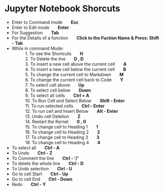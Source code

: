# Jupyter Notebook Shorcuts
- Enter to Command mode &nbsp;&nbsp;&nbsp;&nbsp;&nbsp; **Esc** 
- Enter to Edit mode &nbsp;&nbsp;&nbsp;&nbsp;&nbsp; **Enter** 
- For Suggestion &nbsp;&nbsp;&nbsp;&nbsp;&nbsp; **Tab**
- For the Details of a function &nbsp;&nbsp;&nbsp;&nbsp;&nbsp; **Click to the Fuction Name & Press: Shift - Tab**
- While in command Mode:<br>
&nbsp;&nbsp;&nbsp;&nbsp;&nbsp;&nbsp;&nbsp;&nbsp;&nbsp;&nbsp; 1. To see the Shortcuts &nbsp;&nbsp;&nbsp;&nbsp;&nbsp; **H**<br>
&nbsp;&nbsp;&nbsp;&nbsp;&nbsp;&nbsp;&nbsp;&nbsp;&nbsp;&nbsp; 2. To Delete the line &nbsp;&nbsp;&nbsp;&nbsp;&nbsp; **D , D**<br>
&nbsp;&nbsp;&nbsp;&nbsp;&nbsp;&nbsp;&nbsp;&nbsp;&nbsp;&nbsp; 3. To insert a new cell above the current cell &nbsp;&nbsp;&nbsp;&nbsp;&nbsp; **A**<br>
&nbsp;&nbsp;&nbsp;&nbsp;&nbsp;&nbsp;&nbsp;&nbsp;&nbsp;&nbsp; 4. To insert a new cell below the current cell &nbsp;&nbsp;&nbsp;&nbsp;&nbsp; **B**<br>
&nbsp;&nbsp;&nbsp;&nbsp;&nbsp;&nbsp;&nbsp;&nbsp;&nbsp;&nbsp; 5. To change the current cell to Markdown &nbsp;&nbsp;&nbsp;&nbsp;&nbsp; **M**<br>
&nbsp;&nbsp;&nbsp;&nbsp;&nbsp;&nbsp;&nbsp;&nbsp;&nbsp;&nbsp; 6. To change the current cell back to Code &nbsp;&nbsp;&nbsp;&nbsp;&nbsp; **Y**<br>
&nbsp;&nbsp;&nbsp;&nbsp;&nbsp;&nbsp;&nbsp;&nbsp;&nbsp;&nbsp; 7. To select cell above &nbsp;&nbsp;&nbsp;&nbsp;&nbsp; **Up**<br>
&nbsp;&nbsp;&nbsp;&nbsp;&nbsp;&nbsp;&nbsp;&nbsp;&nbsp;&nbsp; 8. To select cell below &nbsp;&nbsp;&nbsp;&nbsp;&nbsp; **Down**<br>
&nbsp;&nbsp;&nbsp;&nbsp;&nbsp;&nbsp;&nbsp;&nbsp;&nbsp;&nbsp; 9. To select all cells &nbsp;&nbsp;&nbsp;&nbsp;&nbsp; **Ctrl + A**<br>
&nbsp;&nbsp;&nbsp;&nbsp;&nbsp;&nbsp;&nbsp;&nbsp;&nbsp;&nbsp; 10. To Run Cell and Select Below &nbsp;&nbsp;&nbsp;&nbsp;&nbsp; **Shift - Enter**<br>
&nbsp;&nbsp;&nbsp;&nbsp;&nbsp;&nbsp;&nbsp;&nbsp;&nbsp;&nbsp; 11. To run selected cells &nbsp;&nbsp;&nbsp;&nbsp;&nbsp; **Ctrl - Enter**<br>
&nbsp;&nbsp;&nbsp;&nbsp;&nbsp;&nbsp;&nbsp;&nbsp;&nbsp;&nbsp; 12. To run cell and Insert Below &nbsp;&nbsp;&nbsp;&nbsp;&nbsp; **Alt - Enter**<br>
&nbsp;&nbsp;&nbsp;&nbsp;&nbsp;&nbsp;&nbsp;&nbsp;&nbsp;&nbsp; 13. Undo cell Deletion &nbsp;&nbsp;&nbsp;&nbsp;&nbsp; **Z**<br>
&nbsp;&nbsp;&nbsp;&nbsp;&nbsp;&nbsp;&nbsp;&nbsp;&nbsp;&nbsp; 14. Restart the Kernel &nbsp;&nbsp;&nbsp;&nbsp;&nbsp; **0 , 0**<br>
&nbsp;&nbsp;&nbsp;&nbsp;&nbsp;&nbsp;&nbsp;&nbsp;&nbsp;&nbsp; 15. To change cell to Heading 1 &nbsp;&nbsp;&nbsp;&nbsp;&nbsp; **1**<br>
&nbsp;&nbsp;&nbsp;&nbsp;&nbsp;&nbsp;&nbsp;&nbsp;&nbsp;&nbsp; 16. To change cell to Heading 2 &nbsp;&nbsp;&nbsp;&nbsp;&nbsp; **2**<br>
&nbsp;&nbsp;&nbsp;&nbsp;&nbsp;&nbsp;&nbsp;&nbsp;&nbsp;&nbsp; 17. To change cell to Heading 3 &nbsp;&nbsp;&nbsp;&nbsp;&nbsp; **3**<br>
&nbsp;&nbsp;&nbsp;&nbsp;&nbsp;&nbsp;&nbsp;&nbsp;&nbsp;&nbsp; 18. To change cell to Heading 4 &nbsp;&nbsp;&nbsp;&nbsp;&nbsp; **4**<br>
- To select all &nbsp;&nbsp;&nbsp;&nbsp;&nbsp; **Ctrl - A**
- To Undo &nbsp;&nbsp;&nbsp;&nbsp;&nbsp; **Ctrl - Z**
- To Comment the line &nbsp;&nbsp;&nbsp;&nbsp;&nbsp; **Ctrl - '/'**
- To delete the whole line &nbsp;&nbsp;&nbsp;&nbsp;&nbsp; **Ctrl - D**
- To Undo selection &nbsp;&nbsp;&nbsp;&nbsp;&nbsp; **Ctrl - U**
- Go to cell Start &nbsp;&nbsp;&nbsp;&nbsp;&nbsp; **Ctrl - Up**
- Go to cell End &nbsp;&nbsp;&nbsp;&nbsp;&nbsp; **Ctrl - Down**
- Redo &nbsp;&nbsp;&nbsp;&nbsp;&nbsp; **Ctrl - Y**
